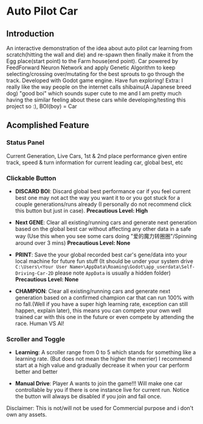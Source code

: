 # Auto Pilot Car

## Introduction

An interactive demonstration of the idea about auto pilot car learning from scratch(hitting the wall and die) and re-spawn then finally make it from the Egg place(start point) to the Farm house(end point).
Car powered by FeedForward Neuron Network and apply Genetic Algorithm to keep selecting/crossing over/mutating for the best sprouts to go through the track. Developed with Godot game engine. Have fun exploring! Extra: I really like the way people on the internet calls shibainu(A Japanese breed dog) "good boi" which sounds super cute to me and I am pretty much having the similar feeling about these cars while developing/testing this project so :), BOI(boy) = Car

## Acomplished Feature

### Status Panel

Current Generation, Live Cars, 1st & 2nd place performance given entire track, speed & turn information for current leading car, global best, etc


### Clickable Button

- **DISCARD BOI**: Discard global best performance car if you feel current best one may not act the way you want it to or you got stuck for a couple generations/runs already (I personally do not recommend click this button but just in case). **Precautious Level: High**

- **Next GENE**: Clear all existing/running cars and generate next generation based on the global best car without affecting any other data in a safe way (Use this when you see some cars doing "爱的魔力转圈圈"/Spinning around over 3 mins) **Precautious Level: None**

- **PRINT**: Save the your global recorded best car's gene/data into your local machine for future fun stuff (It should be under your system drive `C:\Users\<Your User Name>\AppData\Roaming\Godot\app_userdata\Self-Driving-Car-2D` please note `AppData` is usually a hidden folder) **Precautious Level: None**

- **CHAMPION**: Clear all existing/running cars and generate next generation based on a confirmed champion car that can run 100% with no fall.(Well if you have a super high learning rate, exception can still happen, explain later), this means you can compete your own well trained car with this one in the future or even compete by attending the race. Human VS AI!

### Scroller and Toggle

- **Learning**: A scroller range from 0 to 5 which stands for something like a learning rate. (But does not mean the higher the merrier) I recommend start at a high value and gradually decrease it when your car perform better and better

- **Manual Drive**: Player A wants to join the game!!! Will make one car controllable by you if there is one instance live for current run. Notice the button will always be disabled if you join and fail once.


Disclaimer: This is not/will not be used for Commercial purpose and i don't own any assets.
